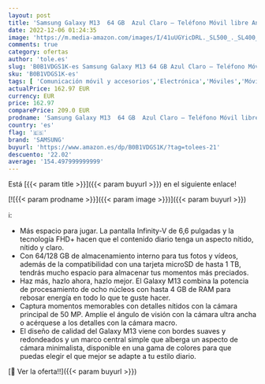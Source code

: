 ```yaml
---
layout: post
title: 'Samsung Galaxy M13  64 GB  Azul Claro – Teléfono Móvil libre Android  Smartphone con 4GB de RAM [Versión española]'
date: 2022-12-06 01:24:35
image: 'https://m.media-amazon.com/images/I/41uUGYicDRL._SL500_._SL400_.jpg'
comments: true
category: ofertas
author: 'tole.es'
slug: 'B0B1VDGS1K-es Samsung Galaxy M13 64 GB Azul Claro – Teléfono Móvil libre...'
sku: 'B0B1VDGS1K-es'
tags: [ 'Comunicación móvil y accesorios','Electrónica','Móviles','Móviles y smartphones libres','android','samsung','🇪🇸', ]
actualPrice: 162.97 EUR
currency: EUR
price: 162.97
comparePrice: 209.0 EUR
prodname: 'Samsung Galaxy M13  64 GB  Azul Claro – Teléfono Móvil libre Android  Smartphone con 4GB de RAM [Versión española]'
country: 'es'
flag: '🇪🇸'
brand: 'SAMSUNG'
buyurl: 'https://www.amazon.es/dp/B0B1VDGS1K/?tag=tolees-21'
descuento: '22.02'
average: '154.497999999999'
---
```


Está [{{< param title >}}]({{< param buyurl >}}) en el siguiente enlace!

[![{{< param prodname >}}]({{< param image >}})]({{< param buyurl >}})

ℹ️:

- Más espacio para jugar. La pantalla Infinity-V de 6,6 pulgadas y la tecnología FHD+ hacen que el contenido diario tenga un aspecto nítido, nítido y claro.
- Con 64/128 GB de almacenamiento interno para tus fotos y vídeos, además de la compatibilidad con una tarjeta microSD de hasta 1 TB, tendrás mucho espacio para almacenar tus momentos más preciados.
- Haz más, hazlo ahora, hazlo mejor. El Galaxy M13 combina la potencia de procesamiento de ocho núcleos con hasta 4 GB de RAM para rebosar energía en todo lo que te guste hacer.
- Captura momentos memorables con detalles nítidos con la cámara principal de 50 MP. Amplíe el ángulo de visión con la cámara ultra ancha o acérquese a los detalles con la cámara macro.
- El diseño de calidad del Galaxy M13 viene con bordes suaves y redondeados y un marco central simple que alberga un aspecto de cámara minimalista, disponible en una gama de colores para que puedas elegir el que mejor se adapte a tu estilo diario.

[🛒 Ver la oferta!!]({{< param buyurl >}})
